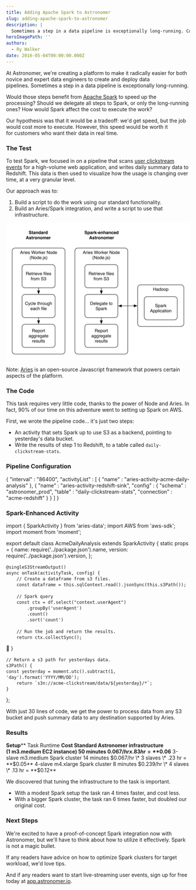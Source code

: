 ```yaml
---
title: Adding Apache Spark to Astronomer
slug: adding-apache-spark-to-astronomer
description: |
  Sometimes a step in a data pipeline is exceptionally long-running. Could Apache Spark change that?
heroImagePath: ''
authors:
  - Ry Walker
date: 2016-05-04T00:00:00.000Z
---
```


At Astronomer, we're creating a platform to make it radically easier for both novice and expert data engineers to create and deploy data pipelines.&nbsp;Sometimes a step in a data pipeline is exceptionally long-running.

Would&nbsp;those steps benefit from [Apache Spark](https://spark.apache.org/) to speed up the processing?&nbsp;Should we delegate all steps&nbsp;to Spark, or only the long-running ones?&nbsp;How would Spark affect the cost to execute the work?&nbsp;

Our hypothesis was that it would be a tradeoff: we'd&nbsp;get speed, but the job would cost more to execute. However,&nbsp;this&nbsp;speed would be worth it for&nbsp;customers who want&nbsp;their data in&nbsp;real time.

### The Test

To test Spark, we focused in on a pipeline that scans [user clickstream events](https://en.wikipedia.org/wiki/Clickstream) for a high-volume web application, and writes daily summary data to Redshift. This data is then used to visualize how the usage is changing over time, at a very granular level.  
  
Our approach was to:

1. Build a script to do the work using our standard functionality.
2. Build an Aries/Spark integration, and write a script to use that infrastructure.

![hackathon.png](../assets/hackathon.png "hackathon.png")

Note: [Aries](https://github.com/aries-data/aries-data) is an open-source Javascript framework that powers certain aspects of the platform.

### The Code

This task requires very little code, thanks to the power of Node and Aries. In fact, 90% of our time on this adventure went to setting up Spark on AWS.

First, we wrote the pipeline code... it's just two steps:

- An activity that sets Spark up to use S3 as a backend, pointing to yesterday's data bucket.
- Write the results of step 1 to Redshift, to a table called `daily-clickstream-stats`.

### Pipeline Configuration

   {
    "interval" : "86400",
    "activityList" : [ 
        {
            "name" : "aries-activity-acme-daily-analysis"
        }, 
        {
            "name" : "aries-activity-redshift-sink",
            "config" : {
                "schema" : "astronomer_prod",
                "table" : "daily-clickstream-stats",
                "connection" : "acme-redshift"
            }
        }
    ]
}

### Spark-Enhanced Activity

import { SparkActivity } from 'aries-data';
import AWS from 'aws-sdk';
import moment from 'moment';

export default class AcmeDailyAnalysis extends SparkActivity {
    static props = {
        name: require('../package.json').name,
        version: require('../package.json').version,
    };

    @singleS3StreamOutput()
    async onTask(activityTask, config) {
        // Create a dataframe from s3 files. 
        const dataframe = this.sqlContext.read().jsonSync(this.s3Path());

        // Spark query
        const ctx = df.select("context.userAgent")
            .groupBy('userAgent')
            .count()
            .sort('count')
 
        // Run the job and return the results.
        return ctx.collectSync();
    }

    // Return a s3 path for yesterdays data.
    s3Path() {
    const yesterday = moment.utc().subtract(1, 'day').format('YYYY/MM/DD');
        return `s3n://acme-clickstream/data/${yesterday}/*`;
    }
};

With just 30 lines of code, we get the power to process data from any S3 bucket and push summary data to any destination supported by Aries.

### Results

**Setup**** Task Runtime ****Cost** Standard Astronomer infrastructure  
(1 m3.medium EC2 instance) 50 minutes $0.067/hr x .83 hr =  
**$0.06** 3-slave m3.medium Spark cluster 14 minutes $0.067/hr \* 3 slaves \* .23 hr =  
**$0.05** 4-slave m4.xlarge Spark cluster 8 minutes $0.239/hr \* 4 slaves \* .13 hr =  
**$0.12**

We discovered that tuning the infrastructure to the task is important.

- With a modest Spark setup the task&nbsp;ran&nbsp;4 times faster, and cost less.
- With a bigger&nbsp;Spark cluster, the task ran&nbsp;6 times faster, but doubled our original cost.

### Next Steps

We're excited to have a proof-of-concept Spark integration now with Astronomer, but we'll have to think about how to utilize it effectively. Spark is not a magic bullet.

If any readers have advice on how to optimize Spark clusters for target workload, we'd love tips.

And if any readers want to start live-streaming user events, sign up for free today at [app.astronomer.io](http://app.astronomer.io/login).

